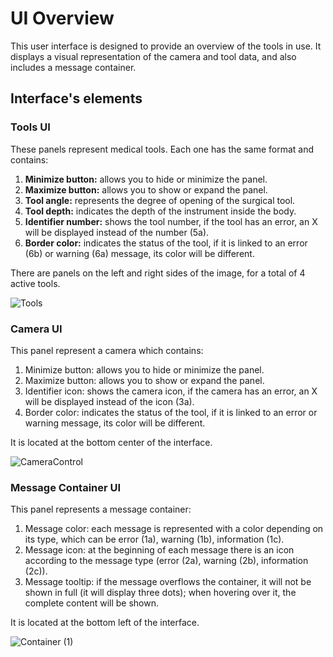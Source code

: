 # UI Overview  
This user interface is designed to provide an overview of the tools in use. It displays a visual representation of the camera and tool data, and also includes a message container.  
## Interface's elements  
### Tools UI
These panels represent medical tools. Each one has the same format and contains:

1. **Minimize button:** allows you to hide or minimize the panel.
2. **Maximize button:** allows you to show or expand the panel.
3. **Tool angle:** represents the degree of opening of the surgical tool.
4. **Tool depth:** indicates the depth of the instrument inside the body.
5. **Identifier number:** shows the tool number, if the tool has an error, an X will be displayed instead of the number (5a).
6. **Border color:** indicates the status of the tool, if it is linked to an error (6b) or warning (6a) message, its color will be different.

There are panels on the left and right sides of the image, for a total of 4 active tools.  
  
![Tools](https://github.com/user-attachments/assets/f5d9f758-5d41-48d3-af0c-fa9827287ea5)

### Camera UI
This panel represent a camera which contains:

1. Minimize button: allows you to hide or minimize the panel.
2. Maximize button: allows you to show or expand the panel.
3. Identifier icon: shows the camera icon, if the camera has an error, an X will be displayed instead of the icon (3a).
4. Border color: indicates the status of the tool, if it is linked to an error or warning message, its color will be different.

It is located at the bottom center of the interface.  

![CameraControl](https://github.com/user-attachments/assets/dcec10a2-9bd9-4eae-8d1b-b618c77a621c)  

### Message Container UI
This panel represents a message container:

1. Message color: each message is represented with a color depending on its type, which can be error (1a), warning (1b), information (1c).
2. Message icon: at the beginning of each message there is an icon according to the message type (error (2a), warning (2b), information (2c)).
3. Message tooltip: if the message overflows the container, it will not be shown in full (it will display three dots); when hovering over it, the complete content will be shown.

It is located at the bottom left of the interface. 

![Container (1)](https://github.com/user-attachments/assets/fae600fc-b77b-407e-85ca-494e5b308323)
